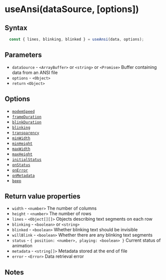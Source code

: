 # useAnsi(dataSource, [options])

## Syntax

```js
  const { lines, blinking, blinked } = useAnsi(data, options);
```

## Parameters

* `dataSource` - `<ArrayBuffer>` or `<string>` or `<Promise>` Buffer containing data from an ANSI file
* `options` - `<Object>`
* `return` `<Object>`

## Options

* [`modemSpeed`](./AnsiText.md#modemspeed)
* [`frameDuration`](./AnsiText.md#frameduration)
* [`blinkDuration`](./AnsiText.md#blinkduration)  
* [`blinking`](./AnsiText.md#blinking)
* [`transparency`](./AnsiText.md#transparency)
* [`minWidth`](./AnsiText.md#minwidth)
* [`minHeight`](./AnsiText.md#minheight)
* [`maxWidth`](./AnsiText.md#maxwidth)
* [`maxHeight`](./AnsiText.md#maxheight)
* [`initialStatus`](./AnsiText.md#initialstatus)
* [`onStatus`](./AnsiText.md#onstatus)
* [`onError`](./AnsiText.md#onerror)
* [`onMetadata`](./AnsiText.md#onmetadata)
* [`beep`](./AnsiText.md#beep)

## Return value properties

* `width` - `<number>` The number of columns
* `height` - `<number>` The number of rows
* `lines` - `<Object[][]>` Objects describing text segments on each row
* `blinking` - `<boolean>` or `<string>` 
* `blinked` - `<boolean>` Whether blinking text should be invisible
* `willBlink` - `<boolean>` Whether there are any blinking text segments
* `status` - `{ position: <number>, playing: <boolean> }` Current status of animation
* `metadata` - `<string[]>` Metadata stored at the end of file
* `error` - `<Error>` Data retrieval error

## Notes